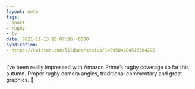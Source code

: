 ```yaml
---
layout: note
tags:
- sport
- rugby
- tv
date: 2021-11-13 18:07:26 +0000
syndication:
- https://twitter.com/lildude/status/1459584284516364296
---
```


I’ve been really impressed with Amazon Prime’s rugby coverage so far this autumn. Proper rugby camera angles, traditional commentary and great graphics. 👏
